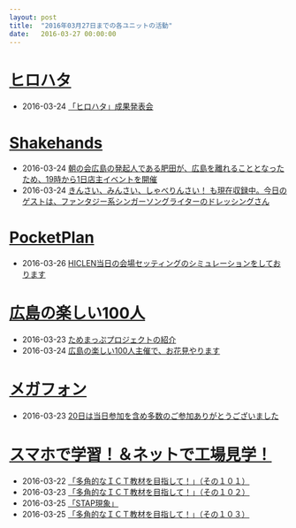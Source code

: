 ```yaml
---
layout: post
title:  "2016年03月27日までの各ユニットの活動"
date:   2016-03-27 00:00:00
---
```


# [ヒロハタ](http://hiro-hata.com/)

* 2016-03-24 [「ヒロハタ」成果発表会](https://www.facebook.com/hirohatap/posts/983565068386955)


# [Shakehands](http://www.shakehands.jp/)

* 2016-03-24 [朝の会広島の発起人である肥田が、広島を離れることとなったため、19時から1日店主イベントを開催](https://www.facebook.com/CoworkingShakeHands/posts/1098677426850317)
* 2016-03-24 [きんさい、みんさい、しゃべりんさい！ も現在収録中。今日のゲストは、ファンタジー系シンガーソングライターのドレッシングさん](https://www.facebook.com/CoworkingShakeHands/posts/1098965353488191)


# [PocketPlan](http://pocketplan.wix.com/pocketplan)

* 2016-03-26 [HICLEN当日の会場セッティングのシミュレーションをしております](https://www.facebook.com/PocketPlan/posts/988111081274864)


# [広島の楽しい100人](http://hiroshima.100person.jp)

* 2016-03-23 [ためまっぷプロジェクトの紹介](https://www.facebook.com/h100parson/posts/1691371194471352)
* 2016-03-24 [広島の楽しい100人主催で、お花見やります](https://www.facebook.com/h100parson/posts/1691876101087528)


# [メガフォン](https://m-ph.org)

* 2016-03-23 [20日は当日参加を含め多数のご参加ありがとうございました](https://www.facebook.com/mega0phone/posts/944376155681052)


# [スマホで学習！＆ネットで工場見学！](http://www.hyogo-intercampus.ne.jp/gallery/ictkyouzai/)

* 2016-03-22 [「多角的なＩＣＴ教材を目指して！」（その１０１）](https://www.facebook.com/ictkyouzai/posts/763984690402454)
* 2016-03-23 [「多角的なＩＣＴ教材を目指して！」（その１０２）](https://www.facebook.com/ictkyouzai/posts/764701210330802)
* 2016-03-25 [「STAP現象」](https://www.facebook.com/ictkyouzai/posts/765949366872653)
* 2016-03-25 [「多角的なＩＣＴ教材を目指して！」（その１０３）](https://www.facebook.com/ictkyouzai/posts/766275403506716)
